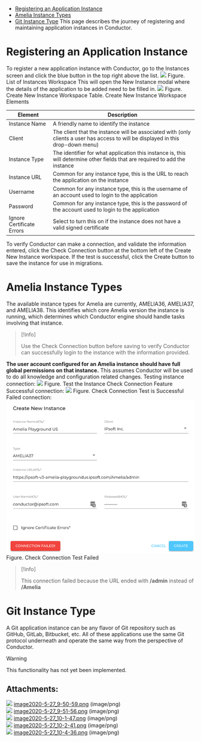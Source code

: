 -   [Registering an Application Instance](#InstanceGuide-RegisteringanApplicationInstance)
-   [Amelia Instance Types](#InstanceGuide-AmeliaInstanceTypes)
-   [Git Instance Type](#InstanceGuide-GitInstanceType)
This page describes the journey of registering and maintaining application instances in Conductor.
# Registering an Application Instance
To register a new application instance with Conductor, go to the Instances screen and click the blue button in the top right above the list.
![](attachments/32510231/32510232.png)
Figure. List of Instances Workspace
This will open the New Instance modal where the details of the application to be added need to be filled in.
![](attachments/32510231/32510233.png)
Figure. Create New Instance Workspace
Table. Create New Instance Workspace Elements

| Element | Description |
| ----|----|
| Instance Name | A friendly name to identify the instance |
| Client | The client that the instance will be associated with (only clients a user has access to will be displayed in this drop-down menu) |
| Instance Type | The identifier for what application this instance is, this will determine other fields that are required to add the instance |
| Instance URL | Common for any instance type, this is the URL to reach the application on the instance |
| Username | Common for any instance type, this is the username of an account used to login to the application |
| Password | Common for any instance type, this is the password of the account used to login to the application |
| Ignore Certificate Errors | Select to turn this on if the instance does not have a valid signed certificate |

To verify Conductor can make a connection, and validate the information entered, click the Check Connection button at the bottom left of the Create New Instance workspace. If the test is successful, click the Create button to save the instance for use in migrations.
# Amelia Instance Types
The available instance types for Amelia are currently, AMELIA36, AMELIA37, and AMELIA38. This identifies which core Amelia version the instance is running, which determines which Conductor engine should handle tasks involving that instance.
> [!info]  
>
> Use the Check Connection button before saving to verify Conductor can successfully login to the instance with the information provided.

**The user account configured for an Amelia instance should have full global permissions on that instance.** This assumes Conductor will be used to do all knowledge and configuration related changes.
Testing instance connection:
![](attachments/32510231/32510234.png)
Figure. Test the Instance Check Connection Feature
Successful connection:
![](attachments/32510231/32510235.png)
Figure. Check Connection Test is Successful
Failed connection:
![](attachments/32510231/32510236.png)
Figure. Check Connection Test Failed
> [!info]  
>
> This connection failed because the URL ended with **/admin** instead of **/Amelia**

# Git Instance Type
A Git application instance can be any flavor of Git repository such as GitHub, GitLab, Bitbucket, etc. All of these applications use the same Git protocol underneath and operate the same way from the perspective of Conductor.
> [!warning]  
>
> This functionality has not yet been implemented.

## Attachments:
![](images/icons/bullet_blue.gif) [image2020-5-27_9-50-59.png](attachments/32510231/32510232.png) (image/png)  
![](images/icons/bullet_blue.gif) [image2020-5-27_9-51-56.png](attachments/32510231/32510233.png) (image/png)  
![](images/icons/bullet_blue.gif) [image2020-5-27_10-1-47.png](attachments/32510231/32510234.png) (image/png)  
![](images/icons/bullet_blue.gif) [image2020-5-27_10-2-41.png](attachments/32510231/32510235.png) (image/png)  
![](images/icons/bullet_blue.gif) [image2020-5-27_10-4-36.png](attachments/32510231/32510236.png) (image/png)  
